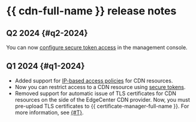 # {{ cdn-full-name }} release notes

## Q2 2024 {#q2-2024}

You can now [configure secure token access](./operations/resources/enable-secure-token.md) in the management console.

## Q1 2024 {#q1-2024}

* Added support for [IP-based access policies](./concepts/ip-address-acl.md) for CDN resources.
* Now you can restrict access to a CDN resource using [secure tokens](./concepts/secure-tokens.md).
* Removed support for automatic issue of TLS certificates for CDN resources on the side of the EdgeCenter CDN provider. Now, you must pre-upload TLS certificates to {{ certificate-manager-full-name }}. For more information, see [{#T}](./concepts/clients-to-servers-tls.md).
